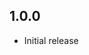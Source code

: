 <!-- https://developers.home-assistant.io/docs/add-ons/presentation#keeping-a-changelog -->


## 1.0.0

- Initial release
